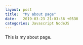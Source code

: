 ```yaml
---
layout: post
title:  "My about page"
date:   2019-03-23 21:03:36 +0530
categories: Javascript NodeJS
---
```

This is my about page.

